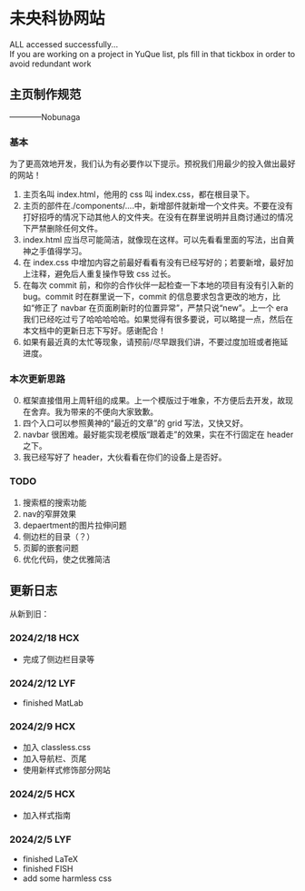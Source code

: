 # 未央科协网站

ALL accessed successfully...  
If you are working on a project in YuQue list, pls fill in that tickbox in order to avoid redundant work

## 主页制作规范

————Nobunaga

### 基本

为了更高效地开发，我们认为有必要作以下提示。预祝我们用最少的投入做出最好的网站！

1. 主页名叫 index.html，他用的 css 叫 index.css，都在根目录下。
2. 主页的部件在./components/....中，新增部件就新增一个文件夹。不要在没有打好招呼的情况下动其他人的文件夹。在没有在群里说明并且商讨通过的情况下严禁删除任何文件。
3. index.html 应当尽可能简洁，就像现在这样。可以先看看里面的写法，出自黄神之手值得学习。
4. 在 index.css 中增加内容之前最好看看有没有已经写好的；若要新增，最好加上注释，避免后人重复操作导致 css 过长。
5. 在每次 commit 前，和你的合作伙伴一起检查一下本地的项目有没有引入新的 bug。commit 时在群里说一下，commit 的信息要求包含更改的地方，比如“修正了 navbar 在页面刷新时的位置异常”，严禁只说“new”。上一个 era 我们已经吃过亏了哈哈哈哈哈。如果觉得有很多要说，可以略提一点，然后在本文档中的更新日志下写好。感谢配合！
6. 如果有最近真的太忙等现象，请预前/尽早跟我们讲，不要过度加班或者拖延进度。

### 本次更新思路

0. 框架直接借用上周轩组的成果。上一个模版过于唯象，不方便后去开发，故现在舍弃。我为带来的不便向大家致歉。
1. 四个入口可以参照黄神的“最近的文章”的 grid 写法，又快又好。
2. navbar 很困难。最好能实现老模版“跟着走”的效果，实在不行固定在 header 之下。
3. 我已经写好了 header，大伙看看在你们的设备上是否好。
   
### TODO
1. 搜索框的搜索功能
2. nav的窄屏效果
3. depaertment的图片拉伸问题
4. 侧边栏的目录（？）
5. 页脚的嵌套问题
6. 优化代码，使之优雅简洁

## 更新日志

从新到旧：

### 2024/2/18 HCX

-   完成了侧边栏目录等

### 2024/2/12 LYF

-   finished MatLab

### 2024/2/9 HCX

-   加入 classless.css
-   加入导航栏、页尾
-   使用新样式修饰部分网站

### 2024/2/5 HCX

-   加入样式指南

### 2024/2/5 LYF

-   finished LaTeX
-   finished FISH
-   add some harmless css
